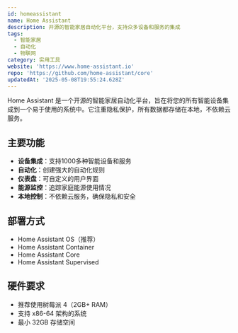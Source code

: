 ```yaml
---
id: homeassistant
name: Home Assistant
description: 开源的智能家居自动化平台，支持众多设备和服务的集成
tags:
  - 智能家居
  - 自动化
  - 物联网
category: 实用工具
website: 'https://www.home-assistant.io'
repo: 'https://github.com/home-assistant/core'
updatedAt: '2025-05-08T19:55:24.628Z'
---
```


Home Assistant 是一个开源的智能家居自动化平台，旨在将您的所有智能设备集成到一个易于使用的系统中。它注重隐私保护，所有数据都存储在本地，不依赖云服务。

## 主要功能

- **设备集成**：支持1000多种智能设备和服务
- **自动化**：创建强大的自动化规则
- **仪表盘**：可自定义的用户界面
- **能源监控**：追踪家庭能源使用情况
- **本地控制**：不依赖云服务，确保隐私和安全

## 部署方式

- Home Assistant OS（推荐）
- Home Assistant Container
- Home Assistant Core
- Home Assistant Supervised

## 硬件要求

- 推荐使用树莓派 4（2GB+ RAM）
- 支持 x86-64 架构的系统
- 最小 32GB 存储空间 
